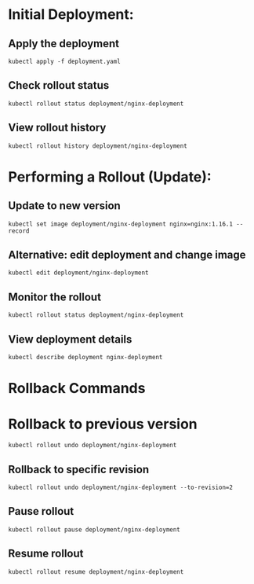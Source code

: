 # Initial Deployment:

## Apply the deployment
```kubectl apply -f deployment.yaml```

## Check rollout status
```kubectl rollout status deployment/nginx-deployment```

## View rollout history
```kubectl rollout history deployment/nginx-deployment```

# Performing a Rollout (Update):

## Update to new version
```kubectl set image deployment/nginx-deployment nginx=nginx:1.16.1 --record```

## Alternative: edit deployment and change image
```kubectl edit deployment/nginx-deployment```

## Monitor the rollout
```kubectl rollout status deployment/nginx-deployment```

## View deployment details
```kubectl describe deployment nginx-deployment```

# Rollback Commands

# Rollback to previous version
```kubectl rollout undo deployment/nginx-deployment```

## Rollback to specific revision
```kubectl rollout undo deployment/nginx-deployment --to-revision=2```

## Pause rollout
```kubectl rollout pause deployment/nginx-deployment```

## Resume rollout
```kubectl rollout resume deployment/nginx-deployment```

